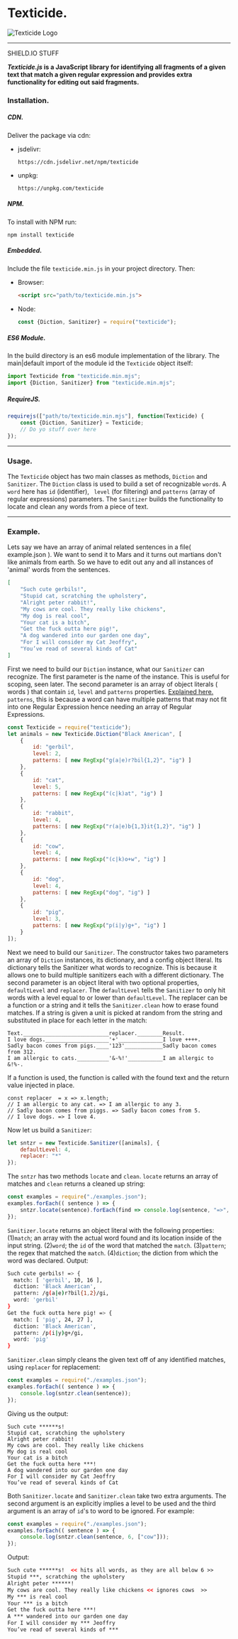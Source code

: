 # Texticide.

![Texticide Logo](https://raw.githubusercontent.com/sokorototo/texticide/master/logo.png)

------

SHIELD.IO STUFF

***Texticide.js* is a JavaScript library for identifying all fragments of a given text that match a given regular expression and provides extra functionality for editing out said fragments.**



### Installation.

##### CDN.
  Deliver the package via cdn:
  - jsdelivr:
    ```http
    https://cdn.jsdelivr.net/npm/texticide
    ```
- unpkg:
    ```http
    https://unpkg.com/texticide
    ```

##### NPM.

To install with NPM run:

```
npm install texticide
```

##### Embedded.

Include the file `texticide.min.js` in your project directory. Then:

- Browser:  

  ```html
  <script src="path/to/texticide.min.js">
  ```

- Node: 

  ```javascript
  const {Diction, Sanitizer} = require("texticide");
  ```

##### ES6 Module.

In the build directory is an es6 module implementation of the library. The main|default import of the module id the `Texticide` object itself:

```javascript
import Texticide from "texticide.min.mjs";
import {Diction, Sanitizer} from "texticide.min.mjs";
```



##### RequireJS.

```javascript
requirejs(["path/to/texticide.min.mjs"], function(Texticide) {
    const {Diction, Sanitizer} = Texticide;
    // Do yo stuff over here
});
```

------

### Usage.

The `Texticide` object has two main classes as methods, `Diction` and `Sanitizer`. The `Diction` class is used to build a set of recognizable `word`s. A `word` here has `id` (identifier), ` level` (for filtering) and `patterns` (array of regular expressions) parameters. The `Sanitizer` builds the functionality to locate and clean any words from a piece of text.

------

### Example.

Lets say we have an array of animal related sentences in a file( example.json ). We want to send it to Mars and it turns out martians don't like animals from earth. So we have to edit out any and all instances of 'animal' words from the sentences.

```json
[
    "Such cute gerbils!",
    "Stupid cat, scratching the upholstery",
    "Alright peter rabbit!",
    "My cows are cool. They really like chickens",
    "My dog is real cool",
    "Your cat is a bitch",
    "Get the fuck outta here pig!",
    "A dog wandered into our garden one day",
    "For I will consider my Cat Jeoffry",
    "You’ve read of several kinds of Cat"
]
```

First we need to build our `Diction` instance, what our `Sanitizer` can recognize. The first parameter is the name of the instance. This is useful for scoping, seen later. The second parameter is an array of object literals ( words ) that contain `id`, `level` and `patterns` properties. [Explained here.](https://github.com/sokorototo/texticide#usage)  `patterns`, this is because a word can have multiple patterns that may not fit into one Regular Expression hence needing an array of Regular Expressions.

```javascript
const Texticide = require("texticide");
let animals = new Texticide.Diction("Black American", [
    {
        id: "gerbil",
        level: 2,
        patterns: [ new RegExp("g(a|e)r?bil{1,2}", "ig") ]
    },
    {
        id: "cat",
        level: 5,
        patterns: [ new RegExp("(c|k)at", "ig") ]
    },
    {
        id: "rabbit",
        level: 4,
        patterns: [ new RegExp("r(a|e)b{1,3}it{1,2}", "ig") ]
    },
    {
        id: "cow",
        level: 4,
        patterns: [ new RegExp("(c|k)o+w", "ig") ]
    },
    {
        id: "dog",
        level: 4,
        patterns: [ new RegExp("dog", "ig") ]
    },
    {
        id: "pig",
        level: 3,
        patterns: [ new RegExp("p(i|y)g+", "ig") ]
    }
]);
```

Next we need to build our `Sanitizer`. The constructor takes two parameters an array of `Diction` instances, its dictionary, and a config object literal. Its dictionary tells the Sanitizer what words to recognize. This is because it allows one to build multiple sanitizers each with a different dictionary. The second parameter is an object literal with two optional properties, `defaultLevel` and `replacer`.  The `defaultLevel` tells the `Sanitizer` to only hit words with a level equal to or lower than `defaultLevel`. The replacer can be a function or a string and it tells the `Sanitizer.clean` how to erase found matches. If a string is given a unit is picked at random from the string and substituted in place for each letter in the match:

```
Text.___________________________replacer.________Result.
I love dogs.____________________'+'______________I love ++++.
Sadly bacon comes from pigs.____'123'____________Sadly bacon comes from 312.
I am allergic to cats.__________'&-%!'___________I am allergic to &!%-.
```

If a function is used, the function is called with the found text and the return value injected in place.

```
const replacer  = x => x.length;
// I am allergic to any cat. => I am allergic to any 3.
// Sadly bacon comes from piggs. => Sadly bacon comes from 5.
// I love dogs. => I love 4.
```

Now let us build a `Sanitizer`:

```javascript
let sntzr = new Texticide.Sanitizer([animals], {
    defaultLevel: 4,
    replacer: "*"
});	
```

The `sntzr` has two methods `locate` and `clean`. `locate` returns an array of matches and `clean` returns a cleaned up string:

```javascript
const examples = require("./examples.json");
examples.forEach(( sentence ) => {
    sntzr.locate(sentence).forEach(find => console.log(sentence, "=>", find));
});
```

`Sanitizer.locate` returns an object literal with the following properties: (1)`match`; an array with the actual word found and its location inside of the input string. (2)`word`; the `id` of the word that matched the `match`.  (3)`pattern`; the regex that matched the `match`.  (4)`diction`; the diction from which the word was declared. Output: 

```bash
Such cute gerbils! => {
  match: [ 'gerbil', 10, 16 ],
  diction: 'Black American',
  pattern: /g(a|e)r?bil{1,2}/gi,
  word: 'gerbil'
}
Get the fuck outta here pig! => {
  match: [ 'pig', 24, 27 ],
  diction: 'Black American',
  pattern: /p(i|y)g+/gi,
  word: 'pig'
}
```

`Sanitizer.clean` simply cleans the given text off of any identified matches, using `replacer` for replacement: 

```javascript
const examples = require("./examples.json");
examples.forEach(( sentence ) => {
    console.log(sntzr.clean(sentence));
});
```

Giving us the output:

```
Such cute ******s!
Stupid cat, scratching the upholstery
Alright peter rabbit!
My cows are cool. They really like chickens
My dog is real cool
Your cat is a bitch
Get the fuck outta here ***!
A dog wandered into our garden one day
For I will consider my Cat Jeoffry
You’ve read of several kinds of Cat
```

Both `Sanitizer.locate` and `Sanitizer.clean` take two extra arguments. The second argument is an explicitly implies a level to be used and the third argument is an array of `id`'s to word to be ignored. For example: 

```javascript
const examples = require("./examples.json");
examples.forEach(( sentence ) => {
    console.log(sntzr.clean(sentence, 6, ["cow"]));
});
```

Output:

```html
Such cute ******s!  << hits all words, as they are all below 6 >>
Stupid ***, scratching the upholstery
Alright peter ******!
My cows are cool. They really like chickens << ignores cows  >>
My *** is real cool
Your *** is a bitch
Get the fuck outta here ***!
A *** wandered into our garden one day
For I will consider my *** Jeoffry
You’ve read of several kinds of ***
```

